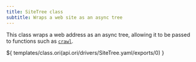 ```yaml
---
title: SiteTree class
subtitle: Wraps a web site as an async tree
---
```


This class wraps a web address as an async tree, allowing it to be passed to functions such as
[`crawl`](/builtins/dev/crawl.html).

${ templates/class.ori(api.ori/drivers/SiteTree.yaml/exports/0) }
